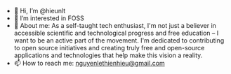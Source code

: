 - 👋 Hi, I’m @hieunlt
- 👀 I’m interested in FOSS
- 🌱 About me: As a self-taught tech enthusiast, I'm not just a believer in accessible scientific and technological progress and free education – I want to be an active part of the movement. I'm dedicated to contributing to open source initiatives and creating truly free and open-source applications and technologies that help make this vision a reality.
- 📫 How to reach me: nguyenlethienhieu@gmail.com

<!---
hieunlt/hieunlt is a ✨ special ✨ repository because its `README.md` (this file) appears on your GitHub profile.
You can click the Preview link to take a look at your changes.
--->
